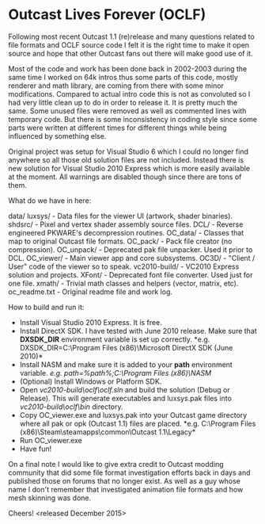 Outcast Lives Forever (OCLF)
============================
Following most recent Outcast 1.1 (re)release and many questions related to
file formats and OCLF source code I felt it is the right time to make it open
source and hope that other Outcast fans out there will make good use of it.

Most of the code and work has been done back in 2002-2003 during the same time
I worked on 64k intros thus some parts of this code, mostly renderer and math
library, are coming from there with some minor modifications. Compared to
actual intro code this is not as convoluted so I had very little clean up to do
in order to release it. It is pretty much the same. Some unused files were
removed as well as commented lines with temporary code. But there is some
inconsistency in coding style since some parts were written at different times
for different things while being influenced by something else.

Original project was setup for Visual Studio 6 which I could no longer find
anywhere so all those old solution files are not included. Instead there is new
solution for Visual Studio 2010 Express which is more easily available at the
moment. All warnings are disabled though since there are tons of them.

What do we have in here:

  data/
    luxsys/        - Data files for the viewer UI (artwork, shader binaries).
      shdsrc/      - Pixel and vertex shader assembly source files.
  DCL/             - Reverse engineered PKWARE's decompression routines.
  OC_data/         - Classes that map to original Outcast file formats.
  OC_pack/         - Pack file creator (no compression).
  OC_unpack/       - Deprecated pak file unpacker. Used it prior to DCL.
  OC_viewer/       - Main viewer app and core subsystems.
  OC3D/            - "Client / User" code of the viewer so to speak.
  vc2010-build/    - VC2010 Express solution and projects.
  XFont/           - Deprecated font file converter. Used just for one file.
  xmath/           - Trivial math classes and helpers (vector, matrix, etc).
  oc_readme.txt    - Original readme file and work log.

How to build and run it:
* Install Visual Studio 2010 Express. It is free.
* Install DirectX SDK. I have tested with June 2010 release. Make sure that
  **DXSDK_DIR** environment variable is set up correctly.
  *e.g. DXSDK_DIR=C:\Program Files (x86)\Microsoft DirectX SDK (June 2010)\*
* Install NASM and make sure it is added to your **path** environment variable.
  *e.g. path=%path%;C:\Program Files (x86)\NASM*
* (Optional) Install Windows or Platform SDK.
* Open *vc2010-build\oclf\oclf.sln* and build the solution (Debug or Release).
  This will generate executables and luxsys.pak files into
  *vc2010-build\oclf\bin* directory.
* Copy OC_viewer.exe and luxsys.pak into your Outcast game directory where all
  pak or opk (Outcast 1.1) files are placed.
  *e.g. C:\Program Files (x86)\Steam\steamapps\common\Outcast 1.1\Legacy\*
* Run OC_viewer.exe
* Have fun!

On a final note I would like to give extra credit to Outcast modding
community that did some file format investigation efforts back in days and
published those on forums that no longer exist. As well as a guy whose name I
don't remember that investigated animation file formats and how mesh skinning
was done.

Cheers!
<released December 2015>

